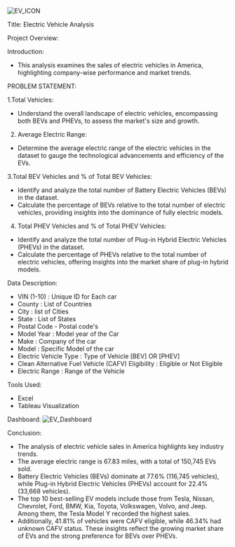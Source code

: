 ![EV_ICON](https://github.com/user-attachments/assets/44ae6b6a-58bc-4836-9767-88de6673f547)


Title: Electric Vehicle Analysis

Project Overview:

Introduction:
- This analysis examines the sales of electric vehicles in America, highlighting company-wise performance and market trends.

  
PROBLEM STATEMENT:

1.Total Vehicles:
- Understand the overall landscape of electric vehicles, encompassing both BEVs and PHEVs, to assess the market's size and growth.

2. Average Electric Range:
- Determine the average electric range of the electric vehicles in the dataset to gauge the technological
advancements and efficiency of the EVs.

3.Total BEV Vehicles and % of Total BEV Vehicles:
- Identify and analyze the total number of Battery Electric Vehicles (BEVs) in the dataset.
- Calculate the percentage of BEVs relative to the total number of electric vehicles, providing insights into
the dominance of fully electric models.

4. Total PHEV Vehicles and % of Total PHEV Vehicles:
-  Identify and analyze the total number of Plug-in Hybrid Electric Vehicles (PHEVs) in the dataset.
-  Calculate the percentage of PHEVs relative to the total number of electric vehicles, offering insights into
the market share of plug-in hybrid models.

 
Data Description:
- VIN (1-10) : Unique ID for Each car
- County : List of Countries
- City : list of Cities
- State : List of States
- Postal Code - Postal code's
- Model Year : Model year of the Car
- Make : Company of the car
- Model : Specific Model of the car
- Electric Vehicle Type : Type of Vehicle [BEV] OR [PHEV]
- Clean Alternative Fuel Vehicle (CAFV) Eligibility : Eligible or Not Eligible 
- Electric Range : Range of the Vehicle

Tools Used:
- Excel
- Tableau Visualization

Dashboard:
![EV_Dashboard](https://github.com/user-attachments/assets/c43d2171-be21-444b-93e4-c5b3165386a4)

Conclusion:
- The analysis of electric vehicle sales in America highlights key industry trends.
- The average electric range is 67.83 miles, with a total of 150,745 EVs sold.
- Battery Electric Vehicles (BEVs) dominate at 77.6% (116,745 vehicles), while Plug-in Hybrid Electric Vehicles (PHEVs) account for 22.4% (33,668 vehicles).
- The top 10 best-selling EV models include those from Tesla, Nissan, Chevrolet, Ford, BMW, Kia, Toyota, Volkswagen, Volvo, and Jeep. Among them, the Tesla Model Y recorded the highest sales.
- Additionally, 41.81% of vehicles were CAFV eligible, while 46.34% had unknown CAFV status. These insights reflect the growing market share of EVs and the strong preference for BEVs over PHEVs.





